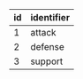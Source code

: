 | id | identifier |
|----|------------|
| 1  | attack     |
| 2  | defense    |
| 3  | support    |
